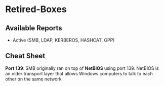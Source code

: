 # Retired-Boxes
## Available Reports
* Active (SMB, LDAP, KERBEROS, HASHCAT, GPP)

## Cheat Sheet
**Port 139**: SMB originally ran on top of **NetBIOS** using port 139. NetBIOS is an older transport layer that allows Windows computers to talk to each other on the same network
